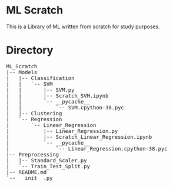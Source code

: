 # ML Scratch

This is a Library of ML written from scratch for study purposes. 

# Directory
<pre>
ML_Scratch
|-- Models
|   |-- Classification
|   |   `-- SVM
|   |       |-- SVM.py
|   |       |-- Scratch_SVM.ipynb
|   |       `-- __pycache__
|   |           `-- SVM.cpython-38.pyc
|   |-- Clustering
|   `-- Regression
|       `-- Linear_Regression
|           |-- Linear_Regression.py
|           |-- Scratch_Linear_Regression.ipynb
|           `-- __pycache__
|               `-- Linear_Regression.cpython-38.pyc
|-- Preprocessing
|   |-- Standard_Scaler.py
|   `-- Train_Test_Split.py
|-- README.md
`-- __init__.py
</pre>
